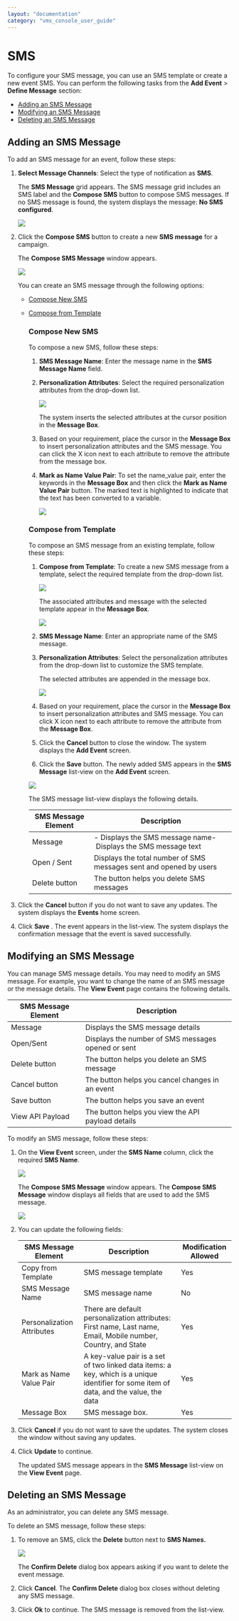 ```yaml
---
layout: "documentation"
category: "vms_console_user_guide"
---
```

                             


SMS
===

To configure your SMS message, you can use an SMS template or create a new event SMS. You can perform the following tasks from the **Add Event** > **Define Message** section:

*   [Adding an SMS Message](#adding-an-sms-message)
*   [Modifying an SMS Message](#modifying-an-sms-message)
*   [Deleting an SMS Message](#deleting-an-sms-message)

Adding an SMS Message
---------------------

To add an SMS message for an event, follow these steps:

1.  **Select Message Channels**: Select the type of notification as **SMS**.
    
    The **SMS Message** grid appears. The SMS message grid includes an SMS label and the **Compose SMS** button to compose SMS messages. If no SMS message is found, the system displays the message: **No SMS configured**.
    
    ![](../Resources/Images/Engagement/Events/addsmsgrid1_594x183.png)
    
2.  Click the **Compose SMS** button to create a new **SMS message** for a campaign.
    
    The **Compose SMS Message** window appears.
    
    ![](../Resources/Images/Engagement/Events/comsmsevent_600x314.png)
    
    You can create an SMS message through the following options:
    
    *   [Compose New SMS](#compose-new-sms)
    *   [Compose from Template](#compose-from-template)
        
        ### Compose New SMS
        
        To compose a new SMS, follow these steps:
        
        1.  **SMS Message Name**: Enter the message name in the **SMS Message Name** field.
        2.  **Personalization Attributes**: Select the required personalization attributes from the drop-down list.
            
            ![](../Resources/Images/Engagement/Events/persmslist_516x166.png)
            
            The system inserts the selected attributes at the cursor position in the **Message Box**.
            
        3.  Based on your requirement, place the cursor in the **Message Box** to insert personalization attributes and the SMS message. You can click the X icon next to each attribute to remove the attribute from the message box.
            
        4.  **Mark as Name Value Pair**: To set the name\_value pair, enter the keywords in the **Message Box** and then click the **Mark as Name Value Pair** button. The marked text is highlighted to indicate that the text has been converted to a variable.
            
            ![](../Resources/Images/Engagement/Events/namevlauepairsms_514x254.png)
            
        
        ### Compose from Template
        
        To compose an SMS message from an existing template, follow these steps:
        
        1.  **Compose from Template**: To create a new SMS message from a template, select the required template from the drop-down list.
            
            ![](../Resources/Images/Engagement/Events/compofrtemsms_513x80.png)
            
            The associated attributes and message with the selected template appear in the **Message Box**.
            
            ![](../Resources/Images/Engagement/Events/composesms1_512x271.png)
            
        2.  **SMS Message Name**: Enter an appropriate name of the SMS message.
        3.  **Personalization Attributes**: Select the personalization attributes from the drop-down list to customize the SMS template.
            
            The selected attributes are appended in the message box.
            
            ![](../Resources/Images/Engagement/Events/composesms2_520x276.png)
            
        4.  Based on your requirement, place the cursor in the **Message Box** to insert personalization attributes and SMS message. You can click X icon next to each attribute to remove the attribute from the **Message Box**.
        5.  Click the **Cancel** button to close the window. The system displays the **Add Event** screen.
        6.  Click the **Save** button. The newly added SMS appears in the **SMS Message** list-view on the **Add Event** screen.
        
        ![](../Resources/Images/Engagement/Campaign/addsmsgrid2_562x99.png)
        
        The SMS message list-view displays the following details.
        
        | SMS Message Element | Description |
        | --- | --- |
        | Message | \- Displays the SMS message name- Displays the SMS message text |
        | Open / Sent | Displays the total number of SMS messages sent and opened by users |
        | Delete button | The button helps you delete SMS messages |
        
3.  Click the **Cancel** button if you do not want to save any updates. The system displays the **Events** home screen.
4.  Click **Save** . The event appears in the list-view. The system displays the confirmation message that the event is saved successfully.

Modifying an SMS Message
------------------------

You can manage SMS message details. You may need to modify an SMS message. For example, you want to change the name of an SMS message or the message details. The **View Event** page contains the following details.

  
| SMS Message Element | Description |
| --- | --- |
| Message | Displays the SMS message details |
| Open/Sent | Displays the number of SMS messages opened or sent |
| Delete button | The button helps you delete an SMS message |
| Cancel button | The button helps you cancel changes in an event |
| Save button | The button helps you save an event |
| View API Payload | The button helps you view the API payload details |

To modify an SMS message, follow these steps:

1.  On the **View Event** screen, under the **SMS Name** column, click the required **SMS Name**.
    
    ![](../Resources/Images/Engagement/Events/mosms_582x76.png)
    
    The **Compose SMS Message** window appears. The **Compose SMS Message** window displays all fields that are used to add the SMS message.
    
    ![](../Resources/Images/Engagement/Events/mosms1_591x312.png)
    
2.  You can update the following fields:
    
    | SMS Message Element | Description | Modification Allowed |
    | --- | --- | --- |
    | Copy from Template | SMS message template | Yes |
    | SMS Message Name | SMS message name | No |
    | Personalization Attributes | There are default personalization attributes: First name, Last name, Email, Mobile number, Country, and State | Yes |
    | Mark as Name Value Pair | A key-value pair is a set of two linked data items: a key, which is a unique identifier for some item of data, and the value, the data | Yes |
    | Message Box | SMS message box. | Yes |
    
3.  Click **Cancel** if you do not want to save the updates. The system closes the window without saving any updates.
4.  Click **Update** to continue.
    
    The updated SMS message appears in the **SMS Message** list-view on the **View Event** page.
    

Deleting an SMS Message
-----------------------

As an administrator, you can delete any SMS message.

To delete an SMS message, follow these steps:

1.  To remove an SMS, click the **Delete** button next to **SMS Names.**
    
    ![](../Resources/Images/Engagement/Events/deletesmsevent_594x90.png)
    
    The **Confirm Delete** dialog box appears asking if you want to delete the event message.
    
2.  Click **Cancel**. The **Confirm Delete** dialog box closes without deleting any SMS message.
3.  Click **Ok** to continue. The SMS message is removed from the list-view.
